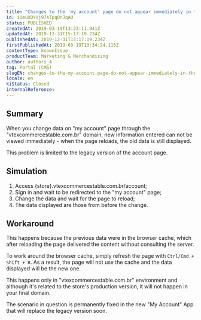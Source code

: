 ```yaml
---
title: "Changes to the 'my account' page do not appear immediately in the domain 'vtexcommercestable.com.br'"
id: iUmuXOYVj97sTpqQnJqAU
status: PUBLISHED
createdAt: 2019-03-19T13:23:11.941Z
updatedAt: 2019-12-31T15:17:19.234Z
publishedAt: 2019-12-31T15:17:19.234Z
firstPublishedAt: 2019-03-19T13:34:24.115Z
contentType: knownIssue
productTeam: Marketing & Merchandising
author: authors_4
tag: Portal (CMS)
slugEN: changes-to-the-my-account-page-do-not-appear-immediately-in-the-domain
locale: en
kiStatus: Closed
internalReference: 
---
```


## Summary

When you change data on "my account" page through the "vtexcommercestable.com.br" domain, new information entered can not be viewed immediately - when the page reloads, the old data is still displayed.

This problem is limited to the legacy version of the account page.

## Simulation

1. Access {store}.vtexcommercestable.com.br/account;
2. Sign in and wait to be redirected to the "my account" page;
3. Change the data and wait for the page to reload;
4. The data displayed are those from before the change.

## Workaround

This happens because the previous data were in the browser cache, which after reloading the page delivered the content without consulting the server.

To work around the browser cache, simply refresh the page with `Ctrl/Cmd + Shift + R`. As a result, the page will not use the cache and the data displayed will be the new one.

This happens only in "vtexcommercestable.com.br" environment and although it's related to the store's production version, it will not happen in your final domain.

The scenario in question is permanently fixed in the new "My Account" App that will replace the legacy version soon.

